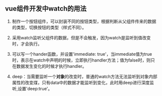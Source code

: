 ## vue组件开发中watch的用法 ##

1. 制作一个按钮组件，可以封装不同的按钮类型，根据判断从父组件传来的数据的类型，切换按钮的类型（样式不同）。

2. 采用watch监听父组件的数据，但是不会触发，因为watch是监听到值改变时，才会执行。

3. 可以写一个hander函数，并设置'immediate: true'，当immediate值为true时，表示在watch中声明的时候，立即执行handler方法；值为false时，则只在数据发生变化的时候才执行handler。

4. deep：当需要监听一个**对象**的改变时，普通的watch方法无法监听到对象内部属性的改变煤，只有data中的数据才能监听到变化，此时用deep进行深度监听,设置'deep:true'。
